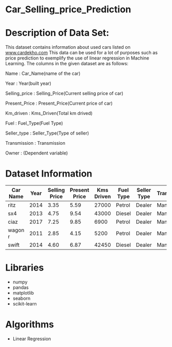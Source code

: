 # Car_Selling_price_Prediction

# Description of Data Set:

This dataset contains information about used cars listed on www.cardekho.com This data can be used for a lot of purposes such as price prediction to exemplify the use of linear regression in Machine Learning. The columns in the given dataset are as follows:

Name : Car_Name(name of the car)

Year : Year(built year)

Selling_price : Selling_Price(Current selling price of car)

Present_Price : Present_Price(Current price of car)

Km_driven : Kms_Driven(Total km drived)

Fuel : Fuel_Type(Fuel Type)

Seller_type : Seller_Type(Type of seller)

Transmission : Transmission

Owner : (Dependent variable)

# Dataset Information

| Car Name | Year | Selling Price | Present Price | Kms Driven | Fuel Type | Seller Type | Transmission | Owner |
|----------|------|---------------|---------------|------------|-----------|-------------|--------------|-------|
| ritz     | 2014 | 3.35          | 5.59          | 27000      | Petrol    | Dealer      | Manual       | 0     |
| sx4      | 2013 | 4.75          | 9.54          | 43000      | Diesel    | Dealer      | Manual       | 0     |
| ciaz     | 2017 | 7.25          | 9.85          | 6900       | Petrol    | Dealer      | Manual       | 0     |
| wagon r  | 2011 | 2.85          | 4.15          | 5200       | Petrol    | Dealer      | Manual       | 0     |
| swift    | 2014 | 4.60          | 6.87          | 42450      | Diesel    | Dealer      | Manual       | 0     |

# Libraries
- numpy
- pandas
- matplotlib
- seaborn
- scikit-learn

# Algorithms
- Linear Regression


